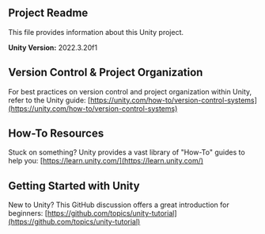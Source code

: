 ## Project Readme

This file provides information about this Unity project.

**Unity Version:** 2022.3.20f1

## Version Control & Project Organization

For best practices on version control and project organization within Unity, refer to the Unity guide: [https://unity.com/how-to/version-control-systems](https://unity.com/how-to/version-control-systems)

## How-To Resources

Stuck on something? Unity provides a vast library of "How-To" guides to help you: [https://learn.unity.com/](https://learn.unity.com/)

## Getting Started with Unity

New to Unity? This GitHub discussion offers a great introduction for beginners: [https://github.com/topics/unity-tutorial](https://github.com/topics/unity-tutorial)

